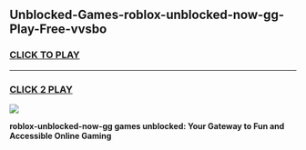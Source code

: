 
## Unblocked-Games-roblox-unblocked-now-gg-Play-Free-vvsbo
<h3>
<a href="https://premium76.site?title=roblox-unblocked-now-gg&ref=10A">CLICK TO PLAY</a></h3>
<hr>

<h3>
<a href="https://premium76.site?title=roblox-unblocked-now-gg&ref=10A">CLICK 2 PLAY</a>
  
</h3>

<a href="https://premium76.site?title=roblox-unblocked-now-gg&ref=10A"><img src="https://clearcache.store/games.png"></a>


**roblox-unblocked-now-gg games unblocked: Your Gateway to Fun and Accessible Online Gaming**
